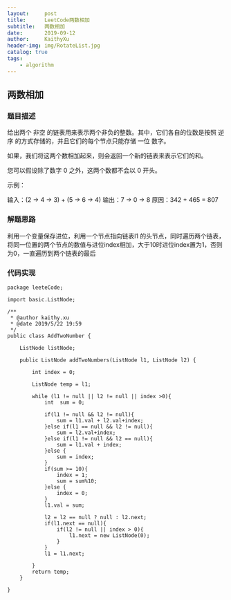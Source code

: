 ```yaml
---
layout:     post
title:      LeetCode两数相加
subtitle:   两数相加
date:       2019-09-12
author:     KaithyXu
header-img: img/RotateList.jpg
catalog: true
tags:
    - algorithm
---
```

## 两数相加


### 题目描述

给出两个 非空 的链表用来表示两个非负的整数。其中，它们各自的位数是按照 逆序 的方式存储的，并且它们的每个节点只能存储 一位 数字。

如果，我们将这两个数相加起来，则会返回一个新的链表来表示它们的和。

您可以假设除了数字 0 之外，这两个数都不会以 0 开头。

示例：

输入：(2 -> 4 -> 3) + (5 -> 6 -> 4)
输出：7 -> 0 -> 8
原因：342 + 465 = 807

### 解题思路

利用一个变量保存进位，利用一个节点指向链表l1
的头节点，同时遍历两个链表，将同一位置的两个节点的数值与进位index相加，大于10时进位index置为1，否则为0，一直遍历到两个链表的最后



### 代码实现

```
package leeteCode;

import basic.ListNode;

/**
 * @author kaithy.xu
 * @date 2019/5/22 19:59
 */
public class AddTwoNumber {

    ListNode listNode;

    public ListNode addTwoNumbers(ListNode l1, ListNode l2) {

        int index = 0;

        ListNode temp = l1;

        while (l1 != null || l2 != null || index >0){
            int  sum = 0;

            if(l1 != null && l2 != null){
                sum = l1.val + l2.val+index;
            }else if(l1 == null && l2 != null){
                sum = l2.val+index;
            }else if(l1 != null && l2 == null){
                sum = l1.val + index;
            }else {
                sum = index;
            }
            if(sum >= 10){
                index = 1;
                sum = sum%10;
            }else {
                index = 0;
            }
            l1.val = sum;

            l2 = l2 == null ? null : l2.next;
            if(l1.next == null){
                if(l2 != null || index > 0){
                    l1.next = new ListNode(0);
                }
            }
            l1 = l1.next;

        }
        return temp;
    }
    
}

```

